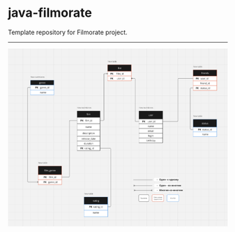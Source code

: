 # java-filmorate
Template repository for Filmorate project.


---
![ED-диаграмма БД Filmorate project](https://github.com/balGarin/java-filmorate/blob/main/ED_Filmorate.png)
